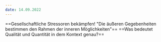 ```yaml
---
date: 14.09.2022
---
```

==Gesellschaftliche Stressoren bekämpfen! "Die äußeren Gegebenheiten bestimmen den Rahmen der inneren Möglichkeiten"==
==Was bedeutet Qualität und Quantität in dem Kontext genau?==

